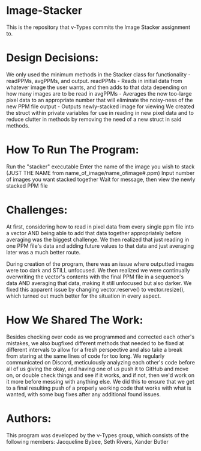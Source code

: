 # Image-Stacker
This is the repository that ν-Types commits the Image Stacker assignment to. 

# Design Decisions:
We only used the minimum methods in the Stacker class for functionality - readPPMs, avgPPMs, and output.
readPPMs - Reads in initial data from whatever image the user wants, and then adds to that data depending on how many images are to be read in
avgPPMs - Averages the now too-large pixel data to an appropriate number that will eliminate the noisy-ness of the new PPM file
output - Outputs newly-stacked image for viewing
We created the struct within private variables for use in reading in new pixel data and to reduce clutter in methods by removing the need of a new struct in said methods.

# How To Run The Program:
Run the "stacker" executable
Enter the name of the image you wish to stack (JUST THE NAME from name_of_image/name_ofimage#.ppm)
Input number of images you want stacked together
Wait for message, then view the newly stacked PPM file

# Challenges:
At first, considering how to read in pixel data from every single ppm file into a vector AND being able to add that data together appropriately before averaging was the biggest challenge. We then realized that just reading in one PPM file's data and adding future values to that data and just averaging later was a much better route. 

During creation of the program, there was an issue where outputted images were too dark and STILL unfocused. We then realized we were continually overwriting the vector's contents with the final PPM file in a sequence's data AND averaging that data, making it still unfocused but also darker. We fixed this apparent issue by changing vector.reserve() to vector.resize(), which turned out much better for the situation in every aspect.

# How We Shared The Work:
Besides checking over code as we programmed and corrected each other's mistakes, we also bugfixed different methods that needed to be fixed at different intervals to allow for a fresh perspective and also take a break from staring at the same lines of code for too long. We regularly communicated on Discord, meticulously analyzing each other's code before all of us giving the okay, and having one of us push it to GitHub and move on, or double check things and see if it works, and if not, then we'd work on it more before messing with anything else. We did this to ensure that we get to a final resulting push of a properly working code that works with what is wanted, with some bug fixes after any additional found issues.

# Authors:
This program was developed by the ν-Types group, which consists of the following members:
Jacqueline Bybee,
Seth Rivers,
Xander Butler
